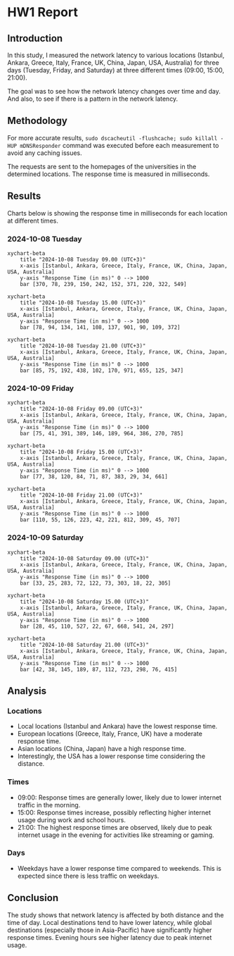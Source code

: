 # HW1 Report
## Introduction
In this study, I measured the network latency to various locations (Istanbul, Ankara, Greece, Italy, France, UK, China, Japan, USA, Australia) for three days (Tuesday, Friday, and Saturday) at three different times (09:00, 15:00, 21:00). 

The goal was to see how the network latency changes over time and day. And also, to see if there is a pattern in the network latency.

## Methodology
For more accurate results, `sudo dscacheutil -flushcache; sudo killall -HUP mDNSResponder` command was executed before each measurement to avoid any caching issues.

The requests are sent to the homepages of the universities in the determined locations. The response time is measured in milliseconds.

## Results
Charts below is showing the response time in milliseconds for each location at different times.

### 2024-10-08 Tuesday

```mermaid
xychart-beta
    title "2024-10-08 Tuesday 09.00 (UTC+3)"
    x-axis [Istanbul, Ankara, Greece, Italy, France, UK, China, Japan, USA, Australia]
    y-axis "Response Time (in ms)" 0 --> 1000
    bar [370, 78, 239, 150, 242, 152, 371, 220, 322, 549]
```
```mermaid
xychart-beta
    title "2024-10-08 Tuesday 15.00 (UTC+3)"
    x-axis [Istanbul, Ankara, Greece, Italy, France, UK, China, Japan, USA, Australia]
    y-axis "Response Time (in ms)" 0 --> 1000
    bar [78, 94, 134, 141, 108, 137, 901, 90, 109, 372]
```
```mermaid
xychart-beta
    title "2024-10-08 Tuesday 21.00 (UTC+3)"
    x-axis [Istanbul, Ankara, Greece, Italy, France, UK, China, Japan, USA, Australia]
    y-axis "Response Time (in ms)" 0 --> 1000
    bar [85, 75, 192, 438, 102, 170, 971, 655, 125, 347]
```

### 2024-10-09 Friday

```mermaid
xychart-beta
    title "2024-10-08 Friday 09.00 (UTC+3)"
    x-axis [Istanbul, Ankara, Greece, Italy, France, UK, China, Japan, USA, Australia]
    y-axis "Response Time (in ms)" 0 --> 1000
    bar [75, 41, 391, 389, 146, 189, 964, 386, 270, 785]
```
```mermaid
xychart-beta
    title "2024-10-08 Friday 15.00 (UTC+3)"
    x-axis [Istanbul, Ankara, Greece, Italy, France, UK, China, Japan, USA, Australia]
    y-axis "Response Time (in ms)" 0 --> 1000
    bar [77, 38, 120, 84, 71, 87, 383, 29, 34, 661]
```
```mermaid
xychart-beta
    title "2024-10-08 Friday 21.00 (UTC+3)"
    x-axis [Istanbul, Ankara, Greece, Italy, France, UK, China, Japan, USA, Australia]
    y-axis "Response Time (in ms)" 0 --> 1000
    bar [110, 55, 126, 223, 42, 221, 812, 309, 45, 707]
```

### 2024-10-09 Saturday

```mermaid
xychart-beta
    title "2024-10-08 Saturday 09.00 (UTC+3)"
    x-axis [Istanbul, Ankara, Greece, Italy, France, UK, China, Japan, USA, Australia]
    y-axis "Response Time (in ms)" 0 --> 1000
    bar [33, 25, 283, 72, 122, 73, 303, 18, 22, 305]
```
```mermaid
xychart-beta
    title "2024-10-08 Saturday 15.00 (UTC+3)"
    x-axis [Istanbul, Ankara, Greece, Italy, France, UK, China, Japan, USA, Australia]
    y-axis "Response Time (in ms)" 0 --> 1000
    bar [28, 45, 110, 527, 22, 67, 668, 541, 24, 297]
```
```mermaid
xychart-beta
    title "2024-10-08 Saturday 21.00 (UTC+3)"
    x-axis [Istanbul, Ankara, Greece, Italy, France, UK, China, Japan, USA, Australia]
    y-axis "Response Time (in ms)" 0 --> 1000
    bar [42, 38, 145, 189, 87, 112, 723, 298, 76, 415]
```

## Analysis

### Locations
- Local locations (Istanbul and Ankara) have the lowest response time.
- European locations (Greece, Italy, France, UK) have a moderate response time.
- Asian locations (China, Japan) have a high response time.
- Interestingly, the USA has a lower response time considering the distance.

### Times
- 09:00: Response times are generally lower, likely due to lower internet traffic in the morning.
- 15:00: Response times increase, possibly reflecting higher internet usage during work and school hours.
- 21:00: The highest response times are observed, likely due to peak internet usage in the evening for activities like streaming or gaming.

### Days
- Weekdays have a lower response time compared to weekends. This is expected since there is less traffic on weekdays.

## Conclusion
The study shows that network latency is affected by both distance and the time of day. Local destinations tend to have lower latency, while global destinations (especially those in Asia-Pacific) have significantly higher response times. Evening hours see higher latency due to peak internet usage.
